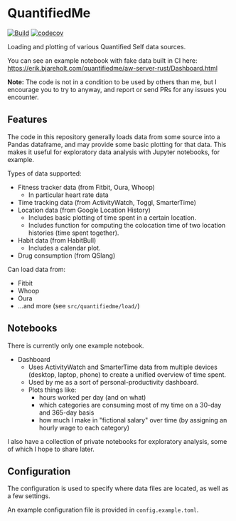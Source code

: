 QuantifiedMe
============

[![Build](https://github.com/ErikBjare/quantifiedme/actions/workflows/build.yml/badge.svg)](https://github.com/ErikBjare/quantifiedme/actions/workflows/build.yml)
[![codecov](https://codecov.io/gh/ErikBjare/quantifiedme/branch/master/graph/badge.svg?token=zZ7hwaw9tR)](https://codecov.io/gh/ErikBjare/quantifiedme)

Loading and plotting of various Quantified Self data sources.

You can see an example notebook with fake data built in CI here: https://erik.bjareholt.com/quantifiedme/aw-server-rust/Dashboard.html

**Note:** The code is not in a condition to be used by others than me, but I encourage you to try to anyway, and report or send PRs for any issues you encounter.


## Features

The code in this repository generally loads data from some source into a Pandas dataframe, and may provide some basic plotting for that data. 
This makes it useful for exploratory data analysis with Jupyter notebooks, for example.

Types of data supported:

 - Fitness tracker data (from Fitbit, Oura, Whoop)
   - In particular heart rate data
 - Time tracking data (from ActivityWatch, Toggl, SmarterTime)
 - Location data (from Google Location History)
   - Includes basic plotting of time spent in a certain location.
   - Includes function for computing the colocation time of two location histories (time spent together).
 - Habit data (from HabitBull)
   - Includes a calendar plot.
 - Drug consumption (from QSlang)

Can load data from:

 - Fitbit
 - Whoop
 - Oura
 - ...and more (see `src/quantifiedme/load/`)


## Notebooks

There is currently only one example notebook.

 - Dashboard
   - Uses ActivityWatch and SmarterTime data from multiple devices (desktop, laptop, phone) to create a unified overview of time spent. 
   - Used by me as a sort of personal-productivity dashboard.
   - Plots things like:
     - hours worked per day (and on what)
     - which categories are consuming most of my time on a 30-day and 365-day basis
     - how much I make in "fictional salary" over time (by assigning an hourly wage to each category)

I also have a collection of private notebooks for exploratory analysis, some of which I hope to share later.


## Configuration

The configuration is used to specify where data files are located, as well as a few settings.

An example configuration file is provided in `config.example.toml`.
